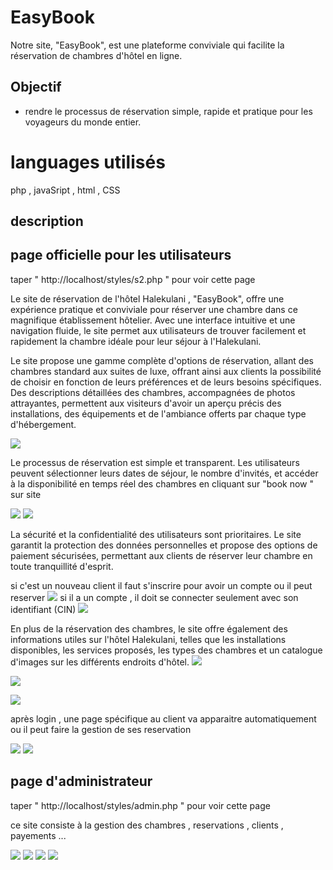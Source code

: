 # EasyBook
Notre site, "EasyBook", est une plateforme conviviale qui facilite la réservation de chambres d'hôtel en ligne. 

## Objectif
- rendre le processus de réservation simple, rapide et pratique pour les voyageurs du monde entier.

# languages utilisés
php , javaSript , html , CSS 

## description
## page officielle pour les utilisateurs 
taper " http://localhost/styles/s2.php " pour voir cette page 

Le site de réservation de l'hôtel Halekulani , "EasyBook", offre une expérience pratique et conviviale pour réserver une chambre dans ce magnifique établissement hôtelier. Avec une interface intuitive et une navigation fluide, le site permet aux utilisateurs de trouver facilement et rapidement la chambre idéale pour leur séjour à l'Halekulani.

Le site propose une gamme complète d'options de réservation, allant des chambres standard aux suites de luxe, offrant ainsi aux clients la possibilité de choisir en fonction de leurs préférences et de leurs besoins spécifiques. Des descriptions détaillées des chambres, accompagnées de photos attrayantes, permettent aux visiteurs d'avoir un aperçu précis des installations, des équipements et de l'ambiance offerts par chaque type d'hébergement.

![](captures/site.png)

Le processus de réservation est simple et transparent. Les utilisateurs peuvent sélectionner leurs dates de séjour, le nombre d'invités, et accéder à la disponibilité en temps réel des chambres en cliquant sur "book now " sur site 

![](captures/book.png)
![](captures/reservation.png)

La sécurité et la confidentialité des utilisateurs sont prioritaires. Le site garantit la protection des données personnelles et propose des options de paiement sécurisées, permettant aux clients de réserver leur chambre en toute tranquillité d'esprit.

si c'est un nouveau client il faut s'inscrire pour avoir un compte ou il peut reserver 
![](captures/inscrire.png)
si il a un compte , il doit se connecter seulement avec son identifiant (CIN) 
![](captures/login.png)

En plus de la réservation des chambres, le site offre également des informations utiles sur l'hôtel Halekulani, telles que les installations disponibles, les services proposés, les types des chambres et un catalogue d'images sur les différents endroits d'hôtel.
![](captures/images.png)

![](captures/services.png)

![](captures/res.png)

après login , une page spécifique au client va apparaitre automatiquement ou il peut faire la gestion de ses reservation

![](captures/client.png)
![](captures/cl.png)

## page d'administrateur 
taper " http://localhost/styles/admin.php " pour voir cette page 

ce site consiste à la gestion des chambres , reservations , clients , payements ...

![](captures/admin.png)
![](captures/room.png)
![](captures/k.png)
![](captures/p.png)
